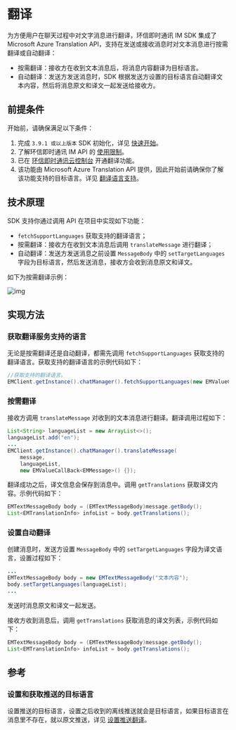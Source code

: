 # 翻译

<Toc />

为方便用户在聊天过程中对文字消息进行翻译，环信即时通讯 IM SDK 集成了 Microsoft Azure Translation API，支持在发送或接收消息时对文本消息进行按需翻译或自动翻译：

- 按需翻译：接收方在收到文本消息后，将消息内容翻译为目标语言。
- 自动翻译：发送方发送消息时，SDK 根据发送方设置的目标语言自动翻译文本内容，然后将消息原文和译文一起发送给接收方。

## 前提条件

开始前，请确保满足以下条件：

1. 完成 `3.9.1 或以上版本` SDK 初始化，详见 [快速开始](quickstart.html)。
2. 了解环信即时通讯 IM API 的 [使用限制](/product/limitation.html)。
3. 已在 [环信即时通讯云控制台](https://console.easemob.com/user/login) 开通翻译功能。
4. 该功能由 Microsoft Azure Translation API 提供，因此开始前请确保你了解该功能支持的目标语言。详见 [翻译语言支持](https://learn.microsoft.com/zh-cn/azure/ai-services/translator/language-support)。

## 技术原理

SDK 支持你通过调用 API 在项目中实现如下功能：

- `fetchSupportLanguages` 获取支持的翻译语言；
- 按需翻译：接收方在收到文本消息后调用 `translateMessage` 进行翻译；
- 自动翻译：发送方发送消息之前设置 `MessageBody` 中的 `setTargetLanguages` 字段为目标语言，然后发送消息，接收方会收到消息原文和译文。

如下为按需翻译示例：

![img](/images/ios/translation.png)

## 实现方法

### 获取翻译服务支持的语言

无论是按需翻译还是自动翻译，都需先调用 `fetchSupportLanguages` 获取支持的翻译语言。获取支持的翻译语言的示例代码如下：

```java
//获取支持的翻译语言。
EMClient.getInstance().chatManager().fetchSupportLanguages(new EMValueCallBack<List<EMLanguage>>{});
```

### 按需翻译

接收方调用 `translateMessage` 对收到的文本消息进行翻译。翻译调用过程如下：

```java
List<String> languageList = new ArrayList<>();
languageList.add("en");
...
EMClient.getInstance().chatManager().translateMessage(
    message,
    languageList,
    new EMValueCallBack<EMMessage>() {});
```

翻译成功之后，译文信息会保存到消息中。调用 `getTranslations` 获取译文内容。示例代码如下：

```java
EMTextMessageBody body = (EMTextMessageBody)message.getBody();
List<EMTranslationInfo> infoList = body.getTranslations();
```

### 设置自动翻译

创建消息时，发送方设置 `MessageBody` 中的 `setTargetLanguages` 字段为译文语言，设置过程如下：

```java
...
EMTextMessageBody body = new EMTextMessageBody("文本内容");
body.setTargetLanguages(languageList);
...
```

发送时消息原文和译文一起发送。

接收方收到消息后，调用 `getTranslations` 获取消息的译文列表，示例代码如下：

```java
EMTextMessageBody body = (EMTextMessageBody)message.getBody();
List<EMTranslationInfo> infoList = body.getTranslations();
```

## 参考

### 设置和获取推送的目标语言

设置推送的目标语言，设置之后收到的离线推送就会是目标语言，如果目标语言在消息里不存在，就以原文推送，详见 [设置推送翻译](/document/android/push/push_translation.html)。